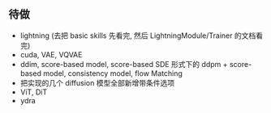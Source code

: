 ## 待做
- lightning (去把 basic skills 先看完, 然后 LightningModule/Trainer 的文档看完)
- cuda, VAE, VQVAE
- ddim, score-based model, score-based SDE 形式下的 ddpm + score-based model, consistency model, flow Matching
- 把实现的几个 diffusion 模型全部新增带条件选项
- ViT, DiT
- ydra